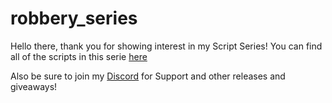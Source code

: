 # robbery_series

Hello there, thank you for showing interest in my Script Series!
You can find all of the scripts in this serie [here](https://sooof-development.tebex.io/category/robberies_series)

Also be sure to join my [Discord](https://discord.gg/8VFKNQcsC5) for Support and other releases and giveaways!
